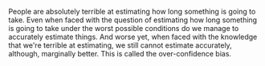 People are absolutely terrible at estimating how long something is going to take. Even when faced with the question of estimating how long something is going to take under the worst possible conditions do we manage to accurately estimate things. And worse yet, when faced with the knowledge that we're terrible at estimating, we still cannot estimate accurately, although, marginally better. This is called the over-confidence bias.